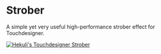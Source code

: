 # Strober

A simple yet very useful high-performance strober effect for Touchdesigner.

[![Hekuli's Touchdesigner Strober](http://img.youtube.com/vi/dbST--5V_78/0.jpg)](http://www.youtube.com/watch?v=dbST--5V_78 "Hekuli's Touchdesigner Strober")

